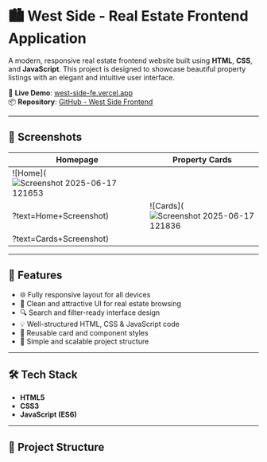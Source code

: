 # 🏙️ West Side - Real Estate Frontend Application

A modern, responsive real estate frontend website built using **HTML**, **CSS**, and **JavaScript**. This project is designed to showcase beautiful property listings with an elegant and intuitive user interface.

🔗 **Live Demo**: [west-side-fe.vercel.app](https://west-side-fe.vercel.app/)  
📦 **Repository**: [GitHub - West Side Frontend](https://github.com/Priyanshu-Shirsath/West-side.FE)

---

## 📸 Screenshots

| Homepage | Property Cards |
|---------|----------------|
| ![Home](![Screenshot 2025-06-17 121653](https://github.com/user-attachments/assets/a1c9f942-d108-44f1-a169-f7bc49c524f5)
?text=Home+Screenshot) | ![Cards](![Screenshot 2025-06-17 121836](https://github.com/user-attachments/assets/aa042749-d541-4a0b-9475-a58fc89ae6ef)
?text=Cards+Screenshot) |

---

## 🚀 Features

- 🌐 Fully responsive layout for all devices
- 🏡 Clean and attractive UI for real estate browsing
- 🔍 Search and filter-ready interface design
- 💡 Well-structured HTML, CSS & JavaScript code
- 🎨 Reusable card and component styles
- 📁 Simple and scalable project structure

---

## 🛠️ Tech Stack

- **HTML5**
- **CSS3**
- **JavaScript (ES6)**

---

## 📂 Project Structure

